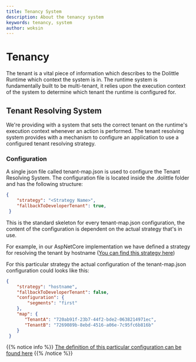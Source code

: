 ```yaml
---
title: Tenancy System
description: About the tenancy system
keywords: tenancy, system 
author: woksin
---
```


# Tenancy
The tenant is a vital piece of information which describes to the Dolittle Runtime which context the system is in. The runtime system is fundamentally built to be multi-tenant, it relies upon the execution context of the system to determine which tenant the runtime is configured for.

## Tenant Resolving System
We're providing with a system that sets the correct tenant on the runtime's execution context whenever an action is performed. The tenant resolving system provides with a mechanism to configure an application to use a configured tenant resolving strategy.  

### Configuration
A single json file called tenant-map.json is used to configure the Tenant Resolving System. The configuration file is located inside the .dolittle folder and has the following structure:

```json
{
    "strategy": "<Strategy Name>",
    "fallbackToDeveloperTenant": true,  
 }
```
This is the standard skeleton for every tenant-map.json configuration, the content of the configuration is dependent on the actual strategy that's in use.

For example, in our AspNetCore implementation we have defined a strategy for resolving the tenant by hostname ([You can find this strategy here](https://github.com/dolittle-interaction/AspNetCore/tree/master/Source/Tenancy/Strategies/Hostname))

For this particular strategy the actual configuration of the tenant-map.json configuration could looks like this:

```json
{
    "strategy": "hostname",
    "fallbackToDeveloperTenant": false,
    "configuration": {
        "segments": "first"
    },
    "map": {
       "TenantA": "720ab91f-23b7-44f2-bde2-0638214971ec",
       "TenantB": "7269089b-8ebd-4516-a06e-7c95fc6b816b"
    }
 }
```
{{% notice info %}}
[The definition of this particular configuration can be found here](https://github.com/dolittle-interaction/AspNetCore/blob/master/Source/Tenancy/Strategies/Hostname/HostnameStrategyResource.cs)
{{% /notice %}}
